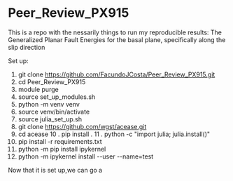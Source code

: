 # Peer_Review_PX915
This is a repo with the nessarily things to run my reproducible results: The Generalized Planar Fault Energies for the basal plane, specifically along the slip direction

Set up:

1. git clone https://github.com/FacundoJCosta/Peer_Review_PX915.git
2. cd Peer_Review_PX915
3. module purge
4. source set_up_modules.sh
5. python -m venv venv
6. source venv/bin/activate
7. source julia_set_up.sh
8. git clone https://github.com/wgst/acease.git
9. cd acease
10 . pip install .
11 . python -c "import julia; julia.install()"
12. pip install -r requirements.txt
13. python -m pip install ipykernel
14. python -m ipykernel install --user --name=test


Now that it is set up,we can go a
